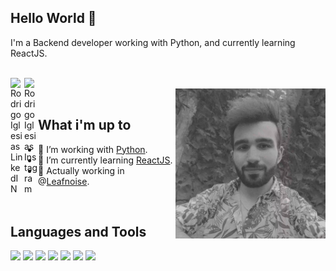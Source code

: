 ## Hello World 👋
I'm a Backend developer working with Python, and currently learning ReactJS.

<br/>

<a href="https://linkedin.com/in/rodrigo-iglesias1">
<img align="left" alt="Rodrigo Iglesias LinkedIN" width="22px" src="https://icongr.am/fontawesome/linkedin.svg?size=128&color=70c8ff" />
</a>
<a href="https://instagram.com/rodrii.iglesias">
<img align="left" alt="Rodrigo Iglesias Instagram" width="22px" src="https://icongr.am/fontawesome/instagram.svg?size=128&color=70c8ff" />
</a>

<br />

<img align="right" alt="GIF" src="./assets/banner.jpg" width="240px" />

<br />

## What i'm up to

- 🔭 I’m working with [Python](https://python.org).
- 🌱 I’m currently learning [ReactJS](https://reactjs.org).
- 💬 Actually working in @[Leafnoise](https://leafnoise.io).

<br />

## Languages and Tools
<code><img height="20" src="https://icongr.am/material/language-python.svg?size=128&color=d7da2b"></code>
<code><img height="20" src="https://icongr.am/material/react.svg?size=128&color=70c8ff"></code>
<code><img height="20" src="https://icongr.am/material/language-javascript.svg?size=128&color=d7da2b"></code>
<code><img height="20" src="https://icongr.am/material/language-css3.svg?size=128&color=2071F2"></code>
<code><img height="20" src="https://icongr.am/material/docker.svg?size=128&color=228EE1"></code>
<code><img height="20" src="https://icongr.am/material/database.svg?size=128&color=0FA54D"></code>
<code><img height="20" src="https://icongr.am/material/microsoft-visual-studio-code.svg?size=128&color=379FE7"></code>
